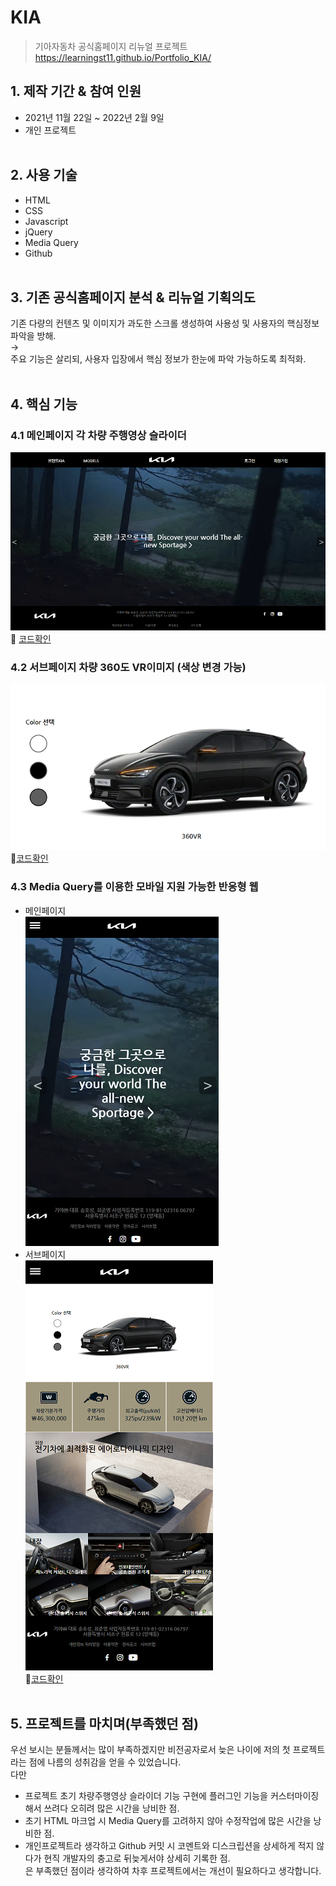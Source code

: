 # KIA
>기아자동차 공식홈페이지 리뉴얼 프로젝트<br>
>https://learningst11.github.io/Portfolio_KIA/<br>
## 1. 제작 기간 & 참여 인원
- 2021년 11월 22일 ~ 2022년 2월 9일
- 개인 프로젝트<br><br>
## 2. 사용 기술
- HTML
- CSS
- Javascript
- jQuery
- Media Query
- Github<br><br>
## 3. 기존 공식홈페이지 분석 & 리뉴얼 기획의도
기존 다량의 컨텐츠 및 이미지가 과도한 스크롤 생성하여 사용성 및 사용자의 핵심정보 파악을 방해.<br>
→<br>
주요 기능은 살리되, 사용자 입장에서 핵심 정보가 한눈에 파악 가능하도록 최적화.<br><br>
## 4. 핵심 기능
### 4.1 메인페이지 각 차량 주행영상 슬라이더
![](https://github.com/learningst11/Portfolio_KIA/blob/93c47b1b4b28a6227752d487f07ea8c35b16fb06/images/main_capture.png)<br>
:pushpin: [코드확인](https://github.com/learningst11/Portfolio_KIA/blob/5248669c8a8040425c25fab4bedbc434904e5ad6/js/slider.js)

### 4.2 서브페이지 차량 360도 VR이미지 (색상 변경 가능)
![](https://github.com/learningst11/Portfolio_KIA/blob/5248669c8a8040425c25fab4bedbc434904e5ad6/images/360VR_capture.png)<br>
:pushpin:[코드확인](https://github.com/learningst11/Portfolio_KIA/blob/5248669c8a8040425c25fab4bedbc434904e5ad6/js/car360.js)<br>

### 4.3 Media Query를 이용한 모바일 지원 가능한 반응형 웹
- 메인페이지<br>
![](https://github.com/learningst11/Portfolio_KIA/blob/93c47b1b4b28a6227752d487f07ea8c35b16fb06/images/main(mobile)_capture.png)<br>
- 서브페이지<br>
![](https://github.com/learningst11/Portfolio_KIA/blob/93c47b1b4b28a6227752d487f07ea8c35b16fb06/images/sub(mobile)_capture.png)<br>
:pushpin:[코드확인](https://github.com/learningst11/Portfolio_KIA/blob/5248669c8a8040425c25fab4bedbc434904e5ad6/css/media.css)<br><br>

## 5. 프로젝트를 마치며(부족했던 점)
우선 보시는 분들께서는 많이 부족하겠지만 비전공자로서 늦은 나이에 저의 첫 프로젝트라는 점에 나름의 성취감을 얻을 수 있었습니다.<br>
다만<br>
- 프로젝트 초기 차량주행영상 슬라이더 기능 구현에 플러그인 기능을 커스터마이징해서 쓰려다 오히려 많은 시간을 낭비한 점.
- 초기 HTML 마크업 시 Media Query를 고려하지 않아 수정작업에 많은 시간을 낭비한 점.
- 개인프로젝트라 생각하고 Github 커밋 시 코멘트와 디스크립션을 상세하게 적지 않다가 현직 개발자의 충고로 뒤늦게서야 상세히 기록한 점.<br>
은 부족했던 점이라 생각하여 차후 프로젝트에서는 개선이 필요하다고 생각합니다.